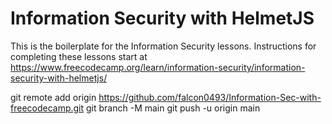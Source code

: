 # Information Security with HelmetJS

This is the boilerplate for the Information Security lessons. Instructions for completing these lessons start at https://www.freecodecamp.org/learn/information-security/information-security-with-helmetjs/

git remote add origin https://github.com/falcon0493/Information-Sec-with-freecodecamp.git
git branch -M main
git push -u origin main
